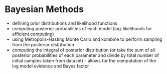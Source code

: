 # Bayesian Methods

- defining prior distributions and likelihood functions
- computing posterior probabilities of each model (log-likelihoods for efficient computing)
- using Metropolis-Hasting Monte Carlo and kombine to perform sampling from the posterior distribution
- computing the integral of posterior distribution (or take the sum of all posterior probabilities of each parameter and divide by total number of initial samples taken from dataset)
          - allows for the computation of the log model evidence and Bayes factor
